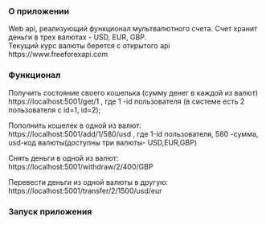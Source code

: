 <h3> О приложении </h3>
Web api, реализующий функционал мультвалютного счета.
Счет хранит деньги в трех валютах - USD, EUR, GBP. <br>
Текущий курс валюты берется с открытого api https://www.freeforexapi.com<br>

<h3>Функционал </h3>
Получить состояние своего кошелька (сумму денег в каждой из валют)<br>
https://localhost:5001/get/1 , где 1 -id пользователя (в системе есть 2 пользователя с id=1, id=2);<br>

Пополнить кошелек в одной из валют:<br>
https://localhost:5001/add/1/580/usd , где 1-id пользователя, 580 -сумма, usd-код валюты(доступны три валюты- USD,EUR,GBP)<br>

Снять деньги  в одной из валют:<br>
https://localhost:5001/withdraw/2/400/GBP

Перевести деньги из одной валюты в другую:<br>
https://localhost:5001/transfer/2/1500/usd/eur <br>


<h3>Запуск приложения </h3>

